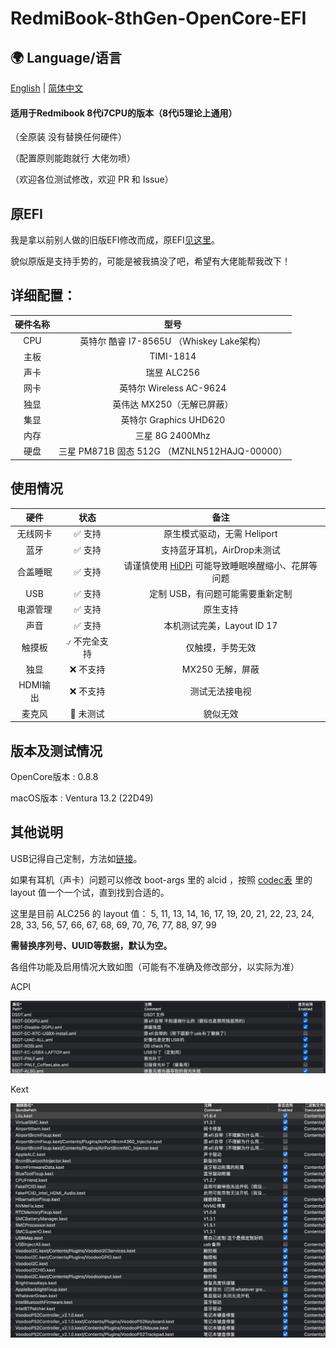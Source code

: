 # RedmiBook-8thGen-OpenCore-EFI

## 🌍 Language/语言
[English][english] | [简体中文](/) 

 #### 适用于Redmibook 8代i7CPU的版本（8代i5理论上通用）

 （全原装 没有替换任何硬件）
 
 （配置原则能跑就行 大佬勿喷）
 
 （欢迎各位测试修改，欢迎 PR 和 Issue）

 ## 原EFI

 我是拿以前别人做的旧版EFI修改而成，原EFI[见这里][EFI]。

 貌似原版是支持手势的，可能是被我搞没了吧，希望有大佬能帮我改下！

 
 ## 详细配置：

 | 硬件名称 | 型号 |
 | :-----:| :----------------: |
 | CPU | 英特尔 酷睿 I7-8565U （Whiskey Lake架构） |
 | 主板 | TIMI-1814 |
 | 声卡 | 瑞昱 ALC256 |
 | 网卡 | 英特尔 Wireless  AC-9624 |
 | 独显 | 英伟达 MX250（无解已屏蔽） |
 | 集显 | 英特尔 Graphics UHD620 |
 | 内存 | 三星 8G 2400Mhz |
 | 硬盘 | 三星 PM871B 固态 512G （MZNLN512HAJQ-00000） |

 ## 使用情况

|硬件|状态|备注|
|:----:|:----:|:----:|
|无线网卡|✅ 支持|原生模式驱动，无需 Heliport|
|蓝牙|✅ 支持 |支持蓝牙耳机，AirDrop未测试|
|合盖睡眠|✅ 支持|请谨慎使用 [HiDPi][HiDPi] 可能导致睡眠唤醒缩小、花屏等问题|
|USB|✅ 支持|定制 USB，有问题可能需要重新定制|
|电源管理|✅ 支持|原生支持|
|声音|✅ 支持|本机测试完美，Layout ID 17|
|触摸板|⍻ 不完全支持|仅触摸，手势无效|
|独显|❌ 不支持|MX250 无解，屏蔽|
|HDMI输出|❌ 不支持| 测试无法接电视 |
|麦克风|🤷 未测试|貌似无效|

## 版本及测试情况

OpenCore版本 : 0.8.8

macOS版本 : Ventura 13.2 (22D49)

## 其他说明

USB记得自己定制，方法如[链接][USB]。

如果有耳机（声卡）问题可以修改 boot-args 里的 alcid ，按照 [codec表][codec] 里的 layout 值一个一个试，直到找到合适的。

这里是目前 ALC256 的 layout 值：
5, 11, 13, 14, 16, 17, 19, 20, 21, 22, 23, 24, 28, 33, 56, 57, 66, 67, 68, 69, 70, 76, 77, 88, 97, 99

**需替换序列号、UUID等数据，默认为空。**

各组件功能及启用情况大致如图（可能有不准确及修改部分，以实际为准）

ACPI

![ACPI][ACPI]

Kext

![Kext][Kext]

[USB]: https://macx.top/26316.html
[ACPI]: /Readme_img/SCR-20230207-fg2.png
[Kext]: /Readme_img/SCR-20230207-fhg.png
[HiDPi]: https://github.com/xzhih/one-key-hidpi
[EFI]: https://macx.top/16960.html
[codec]: https://github.com/acidanthera/AppleALC/wiki/Supported-codecs
[english]: /README.EN.md
